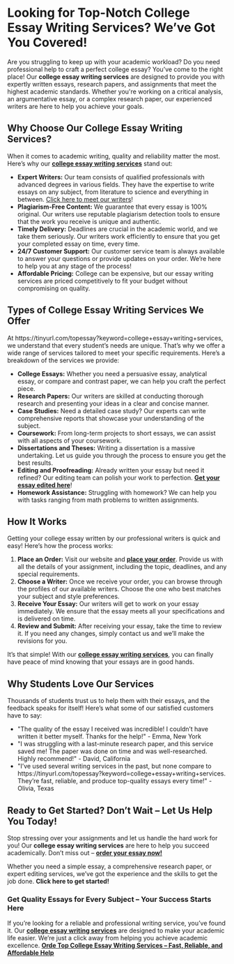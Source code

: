 <h1>Looking for Top-Notch College Essay Writing Services? We’ve Got You Covered!</h1>

<p>Are you struggling to keep up with your academic workload? Do you need professional help to craft a perfect college essay? You’ve come to the right place! Our <strong>college essay writing services</strong> are designed to provide you with expertly written essays, research papers, and assignments that meet the highest academic standards. Whether you're working on a critical analysis, an argumentative essay, or a complex research paper, our experienced writers are here to help you achieve your goals.</p>

<h2>Why Choose Our College Essay Writing Services?</h2>

<p>When it comes to academic writing, quality and reliability matter the most. Here’s why our <a href="https://tinyurl.com/topessay?keyword=college+essay+writing+services"><strong>college essay writing services</strong></a> stand out:</p>

<ul>
  <li><strong>Expert Writers:</strong> Our team consists of qualified professionals with advanced degrees in various fields. They have the expertise to write essays on any subject, from literature to science and everything in between. <a href="https://tinyurl.com/topessay?keyword=college+essay+writing+services">Click here to meet our writers</a>!</li>
  <li><strong>Plagiarism-Free Content:</strong> We guarantee that every essay is 100% original. Our writers use reputable plagiarism detection tools to ensure that the work you receive is unique and authentic.</li>
  <li><strong>Timely Delivery:</strong> Deadlines are crucial in the academic world, and we take them seriously. Our writers work efficiently to ensure that you get your completed essay on time, every time.</li>
  <li><strong>24/7 Customer Support:</strong> Our customer service team is always available to answer your questions or provide updates on your order. We’re here to help you at any stage of the process!</li>
  <li><strong>Affordable Pricing:</strong> College can be expensive, but our essay writing services are priced competitively to fit your budget without compromising on quality.</li>
</ul>

<h2>Types of College Essay Writing Services We Offer</h2>

<p>At https://tinyurl.com/topessay?keyword=college+essay+writing+services, we understand that every student’s needs are unique. That’s why we offer a wide range of services tailored to meet your specific requirements. Here’s a breakdown of the services we provide:</p>

<ul>
  <li><strong>College Essays:</strong> Whether you need a persuasive essay, analytical essay, or compare and contrast paper, we can help you craft the perfect piece.</li>
  <li><strong>Research Papers:</strong> Our writers are skilled at conducting thorough research and presenting your ideas in a clear and concise manner.</li>
  <li><strong>Case Studies:</strong> Need a detailed case study? Our experts can write comprehensive reports that showcase your understanding of the subject.</li>
  <li><strong>Coursework:</strong> From long-term projects to short essays, we can assist with all aspects of your coursework.</li>
  <li><strong>Dissertations and Theses:</strong> Writing a dissertation is a massive undertaking. Let us guide you through the process to ensure you get the best results.</li>
  <li><strong>Editing and Proofreading:</strong> Already written your essay but need it refined? Our editing team can polish your work to perfection. <a href="https://tinyurl.com/topessay?keyword=college+essay+writing+services"><strong>Get your essay edited here</strong></a>!</li>
  <li><strong>Homework Assistance:</strong> Struggling with homework? We can help you with tasks ranging from math problems to written assignments.</li>
</ul>

<h2>How It Works</h2>

<p>Getting your college essay written by our professional writers is quick and easy! Here’s how the process works:</p>

<ol>
  <li><strong>Place an Order:</strong> Visit our website and <a href="https://tinyurl.com/topessay?keyword=college+essay+writing+services"><strong>place your order</strong></a>. Provide us with all the details of your assignment, including the topic, deadlines, and any special requirements.</li>
  <li><strong>Choose a Writer:</strong> Once we receive your order, you can browse through the profiles of our available writers. Choose the one who best matches your subject and style preferences.</li>
  <li><strong>Receive Your Essay:</strong> Our writers will get to work on your essay immediately. We ensure that the essay meets all your specifications and is delivered on time.</li>
  <li><strong>Review and Submit:</strong> After receiving your essay, take the time to review it. If you need any changes, simply contact us and we’ll make the revisions for you.</li>
</ol>

<p>It’s that simple! With our <a href="https://tinyurl.com/topessay?keyword=college+essay+writing+services"><strong>college essay writing services</strong></a>, you can finally have peace of mind knowing that your essays are in good hands.</p>

<h2>Why Students Love Our Services</h2>

<p>Thousands of students trust us to help them with their essays, and the feedback speaks for itself! Here’s what some of our satisfied customers have to say:</p>

<ul>
  <li>"The quality of the essay I received was incredible! I couldn’t have written it better myself. Thanks for the help!" - Emma, New York</li>
  <li>"I was struggling with a last-minute research paper, and this service saved me! The paper was done on time and was well-researched. Highly recommend!" - David, California</li>
  <li>"I’ve used several writing services in the past, but none compare to https://tinyurl.com/topessay?keyword=college+essay+writing+services. They’re fast, reliable, and produce top-quality essays every time!" - Olivia, Texas</li>
</ul>

<h2>Ready to Get Started? Don’t Wait – Let Us Help You Today!</h2>

<p>Stop stressing over your assignments and let us handle the hard work for you! Our <strong>college essay writing services</strong> are here to help you succeed academically. Don’t miss out – <a href="https://tinyurl.com/topessay?keyword=college+essay+writing+services"><strong>order your essay now!</strong></a></p>

<p>Whether you need a simple essay, a comprehensive research paper, or expert editing services, we’ve got the experience and the skills to get the job done. <strong>Click here to get started!</strong> </p>

<h3>Get Quality Essays for Every Subject – Your Success Starts Here</h3>

<p>If you’re looking for a reliable and professional writing service, you’ve found it. Our <a href="https://tinyurl.com/topessay?keyword=college+essay+writing+services"><strong>college essay writing services</strong></a> are designed to make your academic life easier. We’re just a click away from helping you achieve academic excellence. <a href="https://tinyurl.com/topessay?keyword=college+essay+writing+services"><strong>Orde
Top College Essay Writing Services – Fast, Reliable, and Affordable Help
